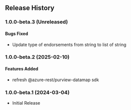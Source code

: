 ## Release History

### 1.0.0-beta.3 (Unreleased)

#### Bugs Fixed
- Update type of endorsements from string to list of string

### 1.0.0-beta.2 (2025-02-10)

#### Features Added
- refresh @azure-rest/purview-datamap sdk

### 1.0.0-beta.1 (2024-03-04)
  - Initial Release

